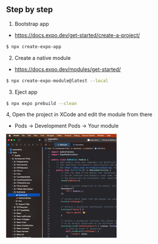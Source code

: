 ## Step by step

1. Bootstrap app

- https://docs.expo.dev/get-started/create-a-project/

```bash
$ npx create-expo-app
```

2. Create a native module

- https://docs.expo.dev/modules/get-started/

```bash
$ npx create-expo-module@latest --local
```

3. Eject app

```bash
$ npx expo prebuild --clean
```

4, Open the project in XCode and edit the module from there

- Pods -> Development Pods -> Your module

<img src="/assets/xcode.png" style="width: 60%;"/>
